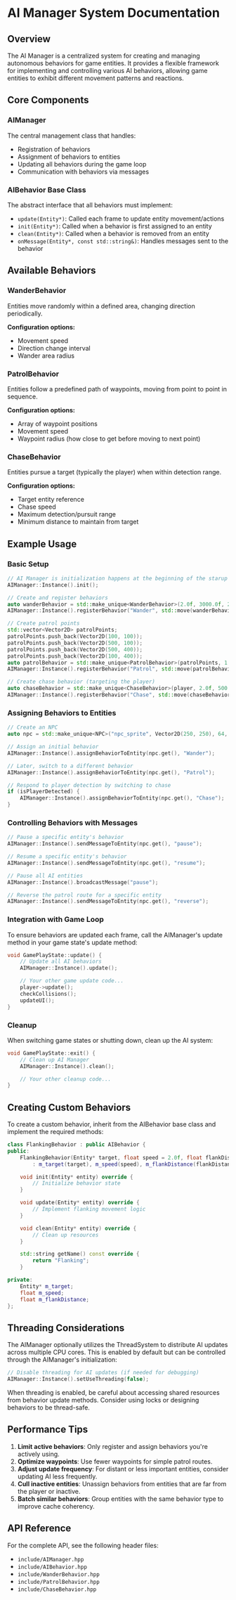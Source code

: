 # AI Manager System Documentation

## Overview

The AI Manager is a centralized system for creating and managing autonomous behaviors for game entities. It provides a flexible framework for implementing and controlling various AI behaviors, allowing game entities to exhibit different movement patterns and reactions.

## Core Components

### AIManager

The central management class that handles:
- Registration of behaviors
- Assignment of behaviors to entities
- Updating all behaviors during the game loop
- Communication with behaviors via messages

### AIBehavior Base Class

The abstract interface that all behaviors must implement:
- `update(Entity*)`: Called each frame to update entity movement/actions
- `init(Entity*)`: Called when a behavior is first assigned to an entity
- `clean(Entity*)`: Called when a behavior is removed from an entity
- `onMessage(Entity*, const std::string&)`: Handles messages sent to the behavior

## Available Behaviors

### WanderBehavior

Entities move randomly within a defined area, changing direction periodically.

**Configuration options:**
- Movement speed
- Direction change interval
- Wander area radius

### PatrolBehavior

Entities follow a predefined path of waypoints, moving from point to point in sequence.

**Configuration options:**
- Array of waypoint positions
- Movement speed
- Waypoint radius (how close to get before moving to next point)

### ChaseBehavior

Entities pursue a target (typically the player) when within detection range.

**Configuration options:**
- Target entity reference
- Chase speed
- Maximum detection/pursuit range
- Minimum distance to maintain from target

## Example Usage

### Basic Setup

```cpp
// AI Manager is initialization happens at the beginning of the starup sequence.
AIManager::Instance().init();

// Create and register behaviors
auto wanderBehavior = std::make_unique<WanderBehavior>(2.0f, 3000.0f, 200.0f);
AIManager::Instance().registerBehavior("Wander", std::move(wanderBehavior));

// Create patrol points
std::vector<Vector2D> patrolPoints;
patrolPoints.push_back(Vector2D(100, 100));
patrolPoints.push_back(Vector2D(500, 100));
patrolPoints.push_back(Vector2D(500, 400));
patrolPoints.push_back(Vector2D(100, 400));
auto patrolBehavior = std::make_unique<PatrolBehavior>(patrolPoints, 1.5f);
AIManager::Instance().registerBehavior("Patrol", std::move(patrolBehavior));

// Create chase behavior (targeting the player)
auto chaseBehavior = std::make_unique<ChaseBehavior>(player, 2.0f, 500.0f, 50.0f);
AIManager::Instance().registerBehavior("Chase", std::move(chaseBehavior));
```

### Assigning Behaviors to Entities

```cpp
// Create an NPC
auto npc = std::make_unique<NPC>("npc_sprite", Vector2D(250, 250), 64, 64);

// Assign an initial behavior
AIManager::Instance().assignBehaviorToEntity(npc.get(), "Wander");

// Later, switch to a different behavior
AIManager::Instance().assignBehaviorToEntity(npc.get(), "Patrol");

// Respond to player detection by switching to chase
if (isPlayerDetected) {
    AIManager::Instance().assignBehaviorToEntity(npc.get(), "Chase");
}
```

### Controlling Behaviors with Messages

```cpp
// Pause a specific entity's behavior
AIManager::Instance().sendMessageToEntity(npc.get(), "pause");

// Resume a specific entity's behavior
AIManager::Instance().sendMessageToEntity(npc.get(), "resume");

// Pause all AI entities
AIManager::Instance().broadcastMessage("pause");

// Reverse the patrol route for a specific entity
AIManager::Instance().sendMessageToEntity(npc.get(), "reverse");
```

### Integration with Game Loop

To ensure behaviors are updated each frame, call the AIManager's update method in your game state's update method:

```cpp
void GamePlayState::update() {
    // Update all AI behaviors
    AIManager::Instance().update();

    // Your other game update code...
    player->update();
    checkCollisions();
    updateUI();
}
```

### Cleanup

When switching game states or shutting down, clean up the AI system:

```cpp
void GamePlayState::exit() {
    // Clean up AI Manager
    AIManager::Instance().clean();

    // Your other cleanup code...
}
```

## Creating Custom Behaviors

To create a custom behavior, inherit from the AIBehavior base class and implement the required methods:

```cpp
class FlankingBehavior : public AIBehavior {
public:
    FlankingBehavior(Entity* target, float speed = 2.0f, float flankDistance = 100.0f)
        : m_target(target), m_speed(speed), m_flankDistance(flankDistance) {}

    void init(Entity* entity) override {
        // Initialize behavior state
    }

    void update(Entity* entity) override {
        // Implement flanking movement logic
    }

    void clean(Entity* entity) override {
        // Clean up resources
    }

    std::string getName() const override {
        return "Flanking";
    }

private:
    Entity* m_target;
    float m_speed;
    float m_flankDistance;
};
```

## Threading Considerations

The AIManager optionally utilizes the ThreadSystem to distribute AI updates across multiple CPU cores. This is enabled by default but can be controlled through the AIManager's initialization:

```cpp
// Disable threading for AI updates (if needed for debugging)
AIManager::Instance().setUseThreading(false);
```

When threading is enabled, be careful about accessing shared resources from behavior update methods. Consider using locks or designing behaviors to be thread-safe.

## Performance Tips

1. **Limit active behaviors**: Only register and assign behaviors you're actively using.
2. **Optimize waypoints**: Use fewer waypoints for simple patrol routes.
3. **Adjust update frequency**: For distant or less important entities, consider updating AI less frequently.
4. **Cull inactive entities**: Unassign behaviors from entities that are far from the player or inactive.
5. **Batch similar behaviors**: Group entities with the same behavior type to improve cache coherency.

## API Reference

For the complete API, see the following header files:
- `include/AIManager.hpp`
- `include/AIBehavior.hpp`
- `include/WanderBehavior.hpp`
- `include/PatrolBehavior.hpp`
- `include/ChaseBehavior.hpp`
